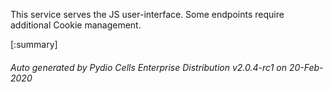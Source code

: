 






This service serves the JS user-interface. Some endpoints require additional Cookie management.

[:summary]

###### Auto generated by Pydio Cells Enterprise Distribution v2.0.4-rc1 on 20-Feb-2020

